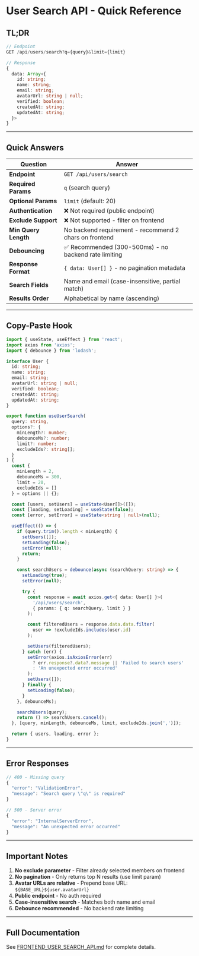 # User Search API - Quick Reference

## TL;DR

```typescript
// Endpoint
GET /api/users/search?q={query}&limit={limit}

// Response
{
  data: Array<{
    id: string;
    name: string;
    email: string;
    avatarUrl: string | null;
    verified: boolean;
    createdAt: string;
    updatedAt: string;
  }>
}
```

---

## Quick Answers

| Question | Answer |
|----------|--------|
| **Endpoint** | `GET /api/users/search` |
| **Required Params** | `q` (search query) |
| **Optional Params** | `limit` (default: 20) |
| **Authentication** | ❌ Not required (public endpoint) |
| **Exclude Support** | ❌ Not supported - filter on frontend |
| **Min Query Length** | No backend requirement - recommend 2 chars on frontend |
| **Debouncing** | ✅ Recommended (300-500ms) - no backend rate limiting |
| **Response Format** | `{ data: User[] }` - no pagination metadata |
| **Search Fields** | Name and email (case-insensitive, partial match) |
| **Results Order** | Alphabetical by name (ascending) |

---

## Copy-Paste Hook

```typescript
import { useState, useEffect } from 'react';
import axios from 'axios';
import { debounce } from 'lodash';

interface User {
  id: string;
  name: string;
  email: string;
  avatarUrl: string | null;
  verified: boolean;
  createdAt: string;
  updatedAt: string;
}

export function useUserSearch(
  query: string,
  options?: {
    minLength?: number;
    debounceMs?: number;
    limit?: number;
    excludeIds?: string[];
  }
) {
  const {
    minLength = 2,
    debounceMs = 300,
    limit = 20,
    excludeIds = []
  } = options || {};

  const [users, setUsers] = useState<User[]>([]);
  const [loading, setLoading] = useState(false);
  const [error, setError] = useState<string | null>(null);

  useEffect(() => {
    if (query.trim().length < minLength) {
      setUsers([]);
      setLoading(false);
      setError(null);
      return;
    }

    const searchUsers = debounce(async (searchQuery: string) => {
      setLoading(true);
      setError(null);

      try {
        const response = await axios.get<{ data: User[] }>(
          '/api/users/search',
          { params: { q: searchQuery, limit } }
        );

        const filteredUsers = response.data.data.filter(
          user => !excludeIds.includes(user.id)
        );

        setUsers(filteredUsers);
      } catch (err) {
        setError(axios.isAxiosError(err) 
          ? err.response?.data?.message || 'Failed to search users'
          : 'An unexpected error occurred'
        );
        setUsers([]);
      } finally {
        setLoading(false);
      }
    }, debounceMs);

    searchUsers(query);
    return () => searchUsers.cancel();
  }, [query, minLength, debounceMs, limit, excludeIds.join(',')]);

  return { users, loading, error };
}
```

---

## Error Responses

```typescript
// 400 - Missing query
{
  "error": "ValidationError",
  "message": "Search query \"q\" is required"
}

// 500 - Server error
{
  "error": "InternalServerError",
  "message": "An unexpected error occurred"
}
```

---

## Important Notes

1. **No exclude parameter** - Filter already selected members on frontend
2. **No pagination** - Only returns top N results (use limit param)
3. **Avatar URLs are relative** - Prepend base URL: `${BASE_URL}${user.avatarUrl}`
4. **Public endpoint** - No auth required
5. **Case-insensitive search** - Matches both name and email
6. **Debounce recommended** - No backend rate limiting

---

## Full Documentation

See [FRONTEND_USER_SEARCH_API.md](./FRONTEND_USER_SEARCH_API.md) for complete details.
